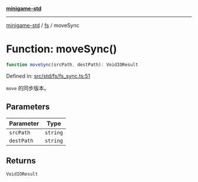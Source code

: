 [**minigame-std**](../../../README.md)

***

[minigame-std](../../../README.md) / [fs](../README.md) / moveSync

# Function: moveSync()

```ts
function moveSync(srcPath, destPath): VoidIOResult
```

Defined in: [src/std/fs/fs\_sync.ts:51](https://github.com/JiangJie/minigame-std/blob/8c5db4b9c3dabb4d0435a493922f29b60a730f0d/src/std/fs/fs_sync.ts#L51)

`move` 的同步版本。

## Parameters

| Parameter | Type |
| ------ | ------ |
| `srcPath` | `string` |
| `destPath` | `string` |

## Returns

`VoidIOResult`
